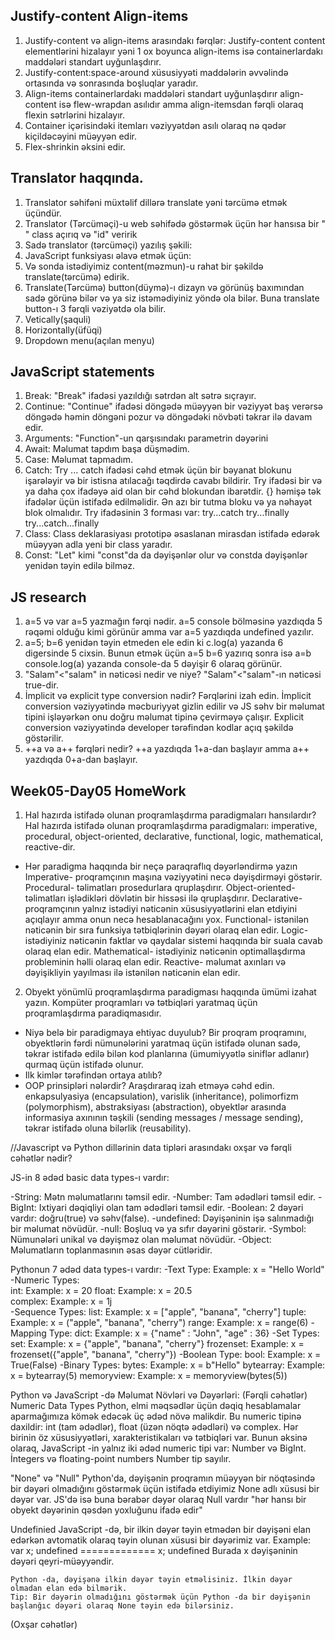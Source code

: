 ## Justify-content Align-items
1. Justify-content və align-items arasındakı fərqlər:
Justify-content content elementlərini hizalayır yəni 1 ox boyunca align-items isə containerlardakı maddələri standart uyğunlaşdırır.
2. Justify-content:space-around xüsusiyyəti maddələrin əvvəlində ortasında və sonrasında boşluqlar yaradır.
3. Align-items containerlardakı maddələri standart uyğunlaşdırır align-content isə flew-wrapdan asılıdır amma align-itemsdan fərqli olaraq flexin sətrlərini hizalayır.
4. Container içərisindəki itemları vəziyyətdən asılı olaraq nə qədər kiçildəcəyini müəyyən edir.
5. Flex-shrinkin əksini edir.
## Translator haqqında.
1. Translator səhifəni müxtəlif dillərə translate yəni tərcümə etmək üçündür.
2. Translator (Tərcüməçi)-u web səhifədə göstərmək üçün hər hansısa bir "<div>" class açırıq və "id" veririk
3. Sadə translator (tərcüməçi) yazılış şəkili: <div id="google_translate_element"></div>
4. JavaScript funksiyası əlavə etmək üçün: <script type="text/javascript">
function googleTranslateElementInit() {
  new google.translate.TranslateElement({pageLanguage: 'en'}, 'google_translate_element');
}</script>
5. Və sonda istədiyimiz content(məzmun)-u rahat bir şəkildə translate(tərcümə) edirik.
6. Translate(Tərcümə) button(düymə)-ı dizayn və görünüş baxımından sadə görünə bilər və ya siz istəmədiyiniz yöndə ola bilər. Buna translate button-ı 3 fərqli vəziyətdə ola bilir.
 1. Vetically(şaquli)
 2. Horizontally(üfüqi)
 3. Dropdown menu(açılan menyu)


## JavaScript statements
1. Break: "Break" ifadəsi yazıldığı sətrdən alt sətrə sıçrayır.
2. Continue: "Continue" ifadəsi döngədə müəyyən bir vəziyyət baş verərsə döngədə həmin döngəni pozur və döngədəki növbəti təkrar ilə davam edir.
3. Arguments: "Function"-un qarşısındakı parametrin dəyərini 
4. Await: Məlumat tapdım başa düşmədim.
5. Case: Məlumat tapmadım.
6. Catch: Try ... catch ifadəsi cəhd etmək üçün bir bəyanat blokunu işarələyir və bir istisna atılacağı təqdirdə cavabı bildirir. Try ifadəsi bir və ya daha çox ifadəyə aid olan bir cəhd blokundan ibarətdir. {} həmişə tək ifadələr üçün istifadə edilməlidir. Ən azı bir tutma bloku və ya nəhayət blok olmalıdır. Try ifadəsinin 3 forması var:
try...catch
try...finally
try...catch...finally
7. Class: Class deklarasiyası prototipə əsaslanan mirasdan istifadə edərək müəyyən adla yeni bir class yaradır.
8. Const: "Let" kimi "const"da da dəyişənlər olur və constda dəyişənlər yenidən təyin edilə bilməz.

## JS research
1.  a=5 və var a=5 yazmağın fərqi nədir.
a=5 console bölməsinə yazdıqda 5 rəqəmi olduğu kimi görünür amma var a=5 yazdıqda undefined yazılır.
2.  a=5; b=6 yenidən təyin etmeden ele edin ki c.log(a) yazanda 6 digersinde 5 cixsin.
Bunun etmək üçün a=5 b=6 yazırıq sonra isə a=b console.log(a) yazanda console-da 5 dəyişir 6 olaraq görünür.
3. "Salam"<"salam" in nəticəsi nedir ve niye?
"Salam"<"salam"-ın nəticəsi true-dir.
4. İmplicit və explicit type conversion nədir? Fərqlərini izah edin.
İmplicit conversion vəziyyətində məcburiyyət gizlin edilir və JS səhv bir məlumat tipini işləyərkən onu doğru məlumat tipinə çevirməyə çalışır.
Explicit conversion vəziyyətində developer tərəfindən kodlar açıq şəkildə göstərilir.
5. ++a və a++ fərqləri nedir?
++a yazdıqda 1+a-dan başlayır amma a++ yazdıqda 0+a-dan başlayır.

## Week05-Day05 HomeWork
1. Hal hazırda istifadə olunan proqramlaşdırma paradigmaları hansılardır?
Hal hazırda istifadə olunan proqramlaşdırma paradigmaları: imperative, procedural, object-oriented, declarative, functional, logic, mathematical, reactive-dir.
- Hər paradigma haqqında bir neçə paraqraflıq dəyərləndirmə yazın
Imperative- proqramçının maşına vəziyyətini necə dəyişdirməyi göstərir.
Procedural- təlimatları prosedurlara qruplaşdırır.
Object-oriented- təlimatları işlədikləri dövlətin bir hissəsi ilə qruplaşdırır.
Declarative- proqramçının yalnız istədiyi nəticənin xüsusiyyətlərini elan etdiyini açıqlayır amma onun necə hesablanacağını yox.
Functional- istənilən nəticənin bir sıra funksiya tətbiqlərinin dəyəri olaraq elan edir.
Logic- istədiyiniz nəticənin faktlar və qaydalar sistemi haqqında bir suala cavab olaraq elan edir.
Mathematical- istədiyiniz nəticənin optimallaşdırma probleminin həlli olaraq elan edir.
Reactive- məlumat axınları və dəyişikliyin yayılması ilə istənilən nəticənin elan edir.
2. Obyekt yönümlü proqramlaşdırma paradigması haqqında ümümi izahat yazın.
Kompüter proqramları və tətbiqləri yaratmaq üçün proqramlaşdırma paradiqmasıdır.
- Niyə belə bir paradigmaya ehtiyac duyulub?
Bir proqram proqramını, obyektlərin fərdi nümunələrini yaratmaq üçün istifadə olunan sadə, təkrar istifadə edilə bilən kod planlarına (ümumiyyətlə siniflər adlanır) qurmaq üçün istifadə olunur.
- Ilk kimlər tərəfindən ortaya atılıb?
- OOP prinsipləri nələrdir? Araşdıraraq izah etməyə cəhd edin.
enkapsulyasiya (encapsulation),
varislik (inheritance),
polimorfizm (polymorphism),
abstraksiyası (abstraction),
obyektlər arasında informasiya axınının təşkili (sending messages / message sending),
təkrar istifadə oluna bilərlik (reusability).

//Javascript və Python dillərinin data tipləri arasındakı oxşar və fərqli cəhətlər nədir?

JS-in 8 ədəd basic data types-ı vardır:

  -String: Mətn məlumatlarını təmsil edir.
  -Number: Tam ədədləri təmsil edir.
  -BigInt: Ixtiyari dəqiqliyi olan tam ədədləri təmsil edir.
  -Boolean: 2 dəyəri vardır: doğru(true) və səhv(false).
  -undefined: Dəyişəninin işə salınmadığı bir məlumat növüdür.
  -null: Boşluq və ya sıfır dəyərini göstərir.
  -Symbol: Nümunələri unikal və dəyişməz olan məlumat növüdür.
  -Object: Məlumatların toplanmasının əsas dəyər cütləridir.


Pythonun 7 ədəd data types-ı vardır:
  -Text Type:	Example: x = "Hello World"
  -Numeric Types:	
    int: Example: x = 20
    float: Example: x = 20.5	
    complex: Example: x = 1j	
  -Sequence Types:
    list: Example: x = ["apple", "banana", "cherry"]
    tuple: Example: x = ("apple", "banana", "cherry")
    range: Example: x = range(6)
  -Mapping Type:
    dict: Example: x = {"name" : "John", "age" : 36}
  -Set Types:
    set: Example: x = {"apple", "banana", "cherry"}
    frozenset: Example: x = frozenset({"apple", "banana", "cherry"})
  -Boolean Type:
    bool: Example: x = True(False)
  -Binary Types:
    bytes: Example: x = b"Hello"
    bytearray: Example: x = bytearray(5)
    memoryview: Example: x = memoryview(bytes(5))	

Python və JavaScript -də Məlumat Növləri və Dəyərləri:
(Fərqli cəhətlər)
  Numeric Data Types
    Python, elmi məqsədlər üçün dəqiq hesablamalar aparmağımıza kömək edəcək üç ədəd növə malikdir. Bu numeric tipinə daxildir:
    int (tam ədədlər), float (üzən nöqtə ədədləri) və complex. Hər birinin öz xüsusiyyətləri, xarakteristikaları və tətbiqləri var.
    Bunun əksinə olaraq, JavaScript -in yalnız iki ədəd numeric tipi var: Number və BigInt. İntegers və floating-point numbers Number tip sayılır.

  "None" və "Null"
    Python'da, dəyişənin proqramın müəyyən bir nöqtəsində bir dəyəri olmadığını göstərmək üçün istifadə etdiyimiz None adlı xüsusi bir dəyər var.
    JS'də isə buna bərabər dəyər olaraq Null vardır "hər hansı bir obyekt dəyərinin qəsdən yoxluğunu ifadə edir"

  Undefinied
    JavaScript -də, bir ilkin dəyər təyin etmədən bir dəyişəni elan edərkən avtomatik olaraq təyin olunan xüsusi bir dəyərimiz var. Example:
      var x;
      undefined
    =============
      x;
      undefined
    Burada x dəyişəninin dəyəri qeyri-müəyyəndir.

    Python -da, dəyişənə ilkin dəyər təyin etməlisiniz. İlkin dəyər olmadan elan edə bilmərik.
    Tip: Bir dəyərin olmadığını göstərmək üçün Python -da bir dəyişənin başlanğıc dəyəri olaraq None təyin edə bilərsiniz.

(Oxşar cəhətlər)